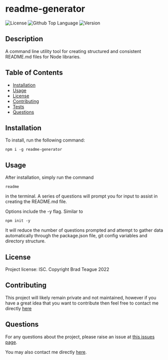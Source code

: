 # readme-generator

![License](https://img.shields.io/badge/License-ISC-blue)
![Github Top Language](https://img.shields.io/github/languages/top/bradbrad88/readme-generator)
![Version](https://img.shields.io/badge/Version-1.0.0-blue)

## Description

A command line utility tool for creating structured and consistent README.md files for Node libraries.

## Table of Contents

- [Installation](#installation)
- [Usage](#usage)
- [License](#license)
- [Contributing](#contributing)
- [Tests](#tests)
- [Questions](#questions)

## Installation

To install, run the following command:

```properties
npm i -g readme-generator
```

## Usage

After installation, simply run the command

```properties
readme
```

in the terminal. A series of questions will prompt you for input to assist in creating the README.md file.

Options include the -y flag. Similar to

```properties
npm init -y
```

It will reduce the number of questions prompted and attempt to gather data automatically through the package.json file, git config variables and directory structure.

## License

Project license: ISC. Copyright Brad Teague 2022

## Contributing

This project will likely remain private and not maintained, however if you have a great idea that you want to contribute then feel free to contact me directly [here](b_rad88@live.com)

## Questions

For any questions about the project, please raise an issue at [this issues page](https://github.com/bradbrad88/readme-generator/issues).

You may also contact me directly [here](b_rad88@live.com).
